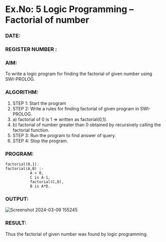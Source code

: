 # Ex.No: 5   Logic Programming – Factorial of number   
### DATE: 
 
### REGISTER NUMBER : 
### AIM: 
To  write  a logic program for finding the factorial of given number using SWI-PROLOG. 
### ALGORITHM:
1. STEP 1: Start the program
2. STEP 2:  Write a rules for finding factorial of given program in SWI-PROLOG.
3.   a)	factorial of 0 is 1 => written as factorial(0,1).
4.   b)	factorial of number greater than 0 obtained by recursively calling the factorial    function.
5. STEP 3: Run the program  to find answer of  query.
6. STEP 4: Stop the program.

### PROGRAM:
```
factorial(0,1).
factorial(A,B) :-  
           A > 0, 
           C is A-1,
           factorial(C,D),
           B is A*D.

```



### OUTPUT:

![Screenshot 2024-03-09 155245](https://github.com/KATHIR1611/AI_Lab_2023-24/assets/128135186/fb48d0bd-10c0-4bec-8c8a-f1f7ba26e12e)


### RESULT:
Thus the factorial of given number was found by logic programming. 
